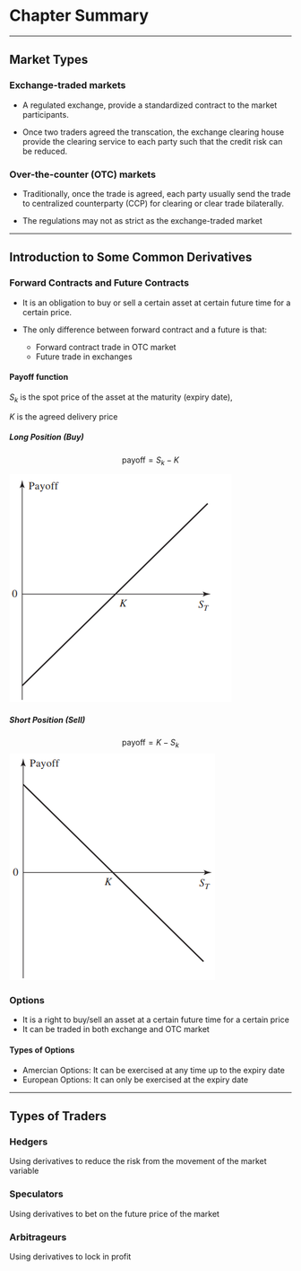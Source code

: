 # Chapter Summary
----

## Market Types

### Exchange-traded markets
* A regulated exchange, provide a standardized contract to the market participants.

* Once two traders agreed the transcation, the exchange clearing house provide the clearing service to each party such that the credit risk can be reduced.
 
### Over-the-counter (OTC) markets
* Traditionally, once the trade is agreed, each party usually send the trade to centralized counterparty (CCP) for clearing or clear trade bilaterally.

* The regulations may not as strict as the exchange-traded market
---

## Introduction to Some Common Derivatives

### Forward Contracts and Future Contracts
* It is an obligation to buy or sell a certain asset at certain future time for a certain price.  

* The only difference between forward contract and a future is that:
  * Forward contract trade in OTC market
  * Future trade in exchanges

#### Payoff function
$S_k$ is the spot price of the asset at the maturity (expiry date), 

$K$ is the agreed delivery price
##### Long Position (Buy)
$$
    \text{payoff} = S_k - K
$$

![](../option-future-and-other-derivatives/img/forward-long.png)
##### Short Position (Sell)
$$
    \text{payoff} = K - S_k
$$
![](../option-future-and-other-derivatives/img/forward-short.png)

### Options
* It is a right to buy/sell an asset at a certain future time for a certain price
* It can be traded in both exchange and OTC market

#### Types of Options
* Amercian Options: It can be exercised at any time up to the expiry date
* European Options: It can only be exercised at the expiry date
  
---
## Types of Traders

### Hedgers
Using derivatives to reduce the risk from the movement of the market variable

### Speculators
Using derivatives to bet on the future price of the market

### Arbitrageurs
Using derivatives to lock in profit

